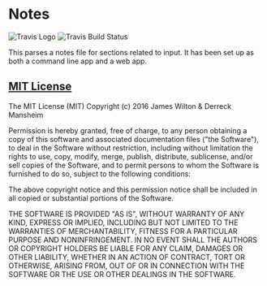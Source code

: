 Notes
======

![Travis Logo](https://www.google.com/url?sa=i&rct=j&q=&esrc=s&source=images&cd=&cad=rja&uact=8&ved=0ahUKEwj1iea-scrLAhUqv4MKHb7KAgYQjRwIBw&url=https%3A%2F%2Fblog.wyrihaximus.net%2F2015%2F06%2Ftest-lowest-current-and-highest-possible-on-travis%2F&bvm=bv.117218890,d.amc&psig=AFQjCNH-BdqwpxRu6pElzmxpfj1Mor8mfA&ust=1458393403198159)
![Travis Build Status](https://travis-ci.org/JamesMarkWilton/HTTP_Project.svg)

This parses a notes file for sections related to input. It has been set up as both a
command line app and a web app.

[MIT License](http://opensource.org/licenses/MIT)
----------------------------------------------------

The MIT License (MIT)
Copyright (c) 2016 James Wilton & Derreck Mansheim

Permission is hereby granted, free of charge, to any person obtaining a copy
of this software and associated documentation files ("the Software"), to deal
in the Software without restriction, including without limitation the rights
to use, copy, modify, merge, publish, distribute, sublicense, and/or sell
copies of the Software, and to permit persons to whom the Software is
furnished to do so, subject to the following conditions:

The above copyright notice and this permission notice shall be included in
all copied or substantial portions of the Software.

THE SOFTWARE IS PROVIDED "AS IS", WITHOUT WARRANTY OF ANY KIND, EXPRESS OR
IMPLIED, INCLUDING BUT NOT LIMITED TO THE WARRANTIES OF MERCHANTABILITY,
FITNESS FOR A PARTICULAR PURPOSE AND NONINFRINGEMENT. IN NO EVENT SHALL THE
AUTHORS OR COPYRIGHT HOLDERS BE LIABLE FOR ANY CLAIM, DAMAGES OR OTHER
LIABILITY, WHETHER IN AN ACTION OF CONTRACT, TORT OR OTHERWISE, ARISING FROM,
OUT OF OR IN CONNECTION WITH THE SOFTWARE OR THE USE OR OTHER DEALINGS IN
THE SOFTWARE.
